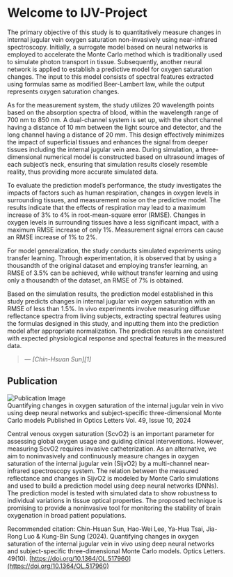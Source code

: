 <!-- # Welcome to IJV-Project

For full documentation visit [mkdocs.org](https://www.mkdocs.org).

## Commands

* `mkdocs new [dir-name]` - Create a new project.
* `mkdocs serve` - Start the live-reloading docs server.
* `mkdocs build` - Build the documentation site.
* `mkdocs -h` - Print help message and exit.

## Project layout

    mkdocs.yml    # The configuration file.
    docs/
        index.md  # The documentation homepage.
        ...       # Other markdown pages, images and other files. -->

# Welcome to IJV-Project
The primary objective of this study is to quantitatively measure changes in internal jugular vein oxygen saturation non-invasively using near-infrared spectroscopy. Initially, a surrogate model based on neural networks is employed to accelerate the Monte Carlo method which is traditionally used to simulate photon transport in tissue. Subsequently, another neural network is applied to establish a predictive model for oxygen saturation changes. The input to this model consists of spectral features extracted using formulas same as modified Beer-Lambert law, while the output represents oxygen saturation changes.  

As for the measurement system, the study utilizes 20 wavelength points based on the absorption spectra of blood, within the wavelength range of 700 nm to 850 nm. A dual-channel system is set up, with the short channel having a distance of 10 mm between the light source and detector, and the long channel having a distance of 20 mm. This design effectively minimizes the impact of superficial tissues and enhances the signal from deeper tissues including the internal jugular vein area. During simulation, a three-dimensional numerical model is constructed based on ultrasound images of each subject’s neck, ensuring
that simulation results closely resemble reality, thus providing more accurate simulated data.  

To evaluate the prediction model’s performance, the study investigates the impacts of factors such as human respiration, changes in oxygen levels in surrounding tissues, and measurement noise on the predictive model. The results indicate that the effects of respiration may lead to a maximum increase of 3% to 4% in root-mean-square error (RMSE). Changes in oxygen levels in surrounding tissues have a less significant impact, with a maximum RMSE increase of only 1%. Measurement signal errors can cause an RMSE increase of 1% to 2%.  

For model generalization, the study conducts simulated experiments using transfer learning. Through experimentation, it is observed that by using a thousandth of the original dataset and employing transfer learning, an RMSE of 3.5% can be achieved, while without transfer learning and using only a thousandth of the dataset, an RMSE of 7% is obtained.  

Based on the simulation results, the prediction model established in this study predicts changes in internal jugular vein oxygen saturation with an RMSE of less than 1.5%. In vivo experiments involve measuring diffuse reflectance spectra from living subjects, extracting spectral features using the formulas designed in this study, and inputting them into the prediction model after appropriate normalization. The prediction results are consistent with expected physiological response and spectral features in the measured data.  
>  &mdash; <cite>[Chin-Hsuan Sun][1]</cite>  

## Publication
![Publication Image](/publications.png)  
Quantifying changes in oxygen saturation of the internal jugular vein in vivo using deep neural networks and subject-specific three-dimensional Monte Carlo models
Published in Optics Letters Vol. 49, Issue 10, 2024

Central venous oxygen saturation (ScvO2) is an important parameter for assessing global oxygen usage and guiding clinical interventions. However, measuring ScvO2 requires invasive catheterization. As an alternative, we aim to noninvasively and continuously measure changes in oxygen saturation of the internal jugular vein (SijvO2) by a multi-channel near-infrared spectroscopy system. The relation between the measured reflectance and changes in SijvO2 is modeled by Monte Carlo simulations and used to build a prediction model using deep neural networks (DNNs). The prediction model is tested with simulated data to show robustness to individual variations in tissue optical properties. The proposed technique is promising to provide a noninvasive tool for monitoring the stability of brain oxygenation in broad patient populations.

Recommended citation: Chin-Hsuan Sun, Hao-Wei Lee, Ya-Hua Tsai, Jia-Rong Luo & Kung-Bin Sung (2024). Quantifying changes in oxygen saturation of the internal jugular vein in vivo using deep neural networks and subject-specific three-dimensional Monte Carlo models. Optics Letters. 49(10). [https://doi.org/10.1364/OL.517960](https://doi.org/10.1364/OL.517960)

